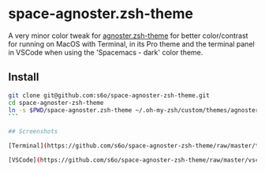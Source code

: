 # space-agnoster.zsh-theme

A very minor color tweak for [agnoster.zsh-theme](https://github.com/agnoster/agnoster-zsh-theme)
for better color/contrast for running on MacOS with Terminal, in its Pro theme and the terminal
panel in VSCode when using the 'Spacemacs - dark' color theme.

## Install

````bash
git clone git@github.com:s6o/space-agnoster-zsh-theme.git
cd space-agnoster-zsh-theme
ln -s $PWD/space-agnoster.zsh-theme ~/.oh-my-zsh/custom/themes/agnoster.zsh-theme
```

## Screenshots

[Terminal](https://github.com/s6o/space-agnoster-zsh-theme/raw/master/terminal.png)

[VSCode](https://github.com/s6o/space-agnoster-zsh-theme/raw/master/vscode.png)

